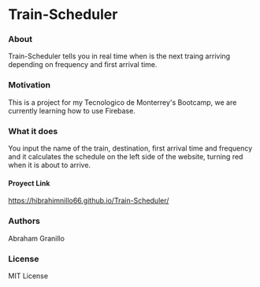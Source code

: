 # Train-Scheduler

### About

Train-Scheduler tells you in real time when is the next traing arriving depending on frequency and first arrival time.

### Motivation

This is a project for my Tecnologico de Monterrey's Bootcamp, we are currently learning how to use Firebase.

### What it does

You input the name of the train, destination, first arrival time and frequency and it calculates the schedule on the left side of the website, turning red when it is about to arrive.


#### Proyect Link
https://hibrahimnillo66.github.io/Train-Scheduler/

### Authors

Abraham Granillo

### License

MIT License
